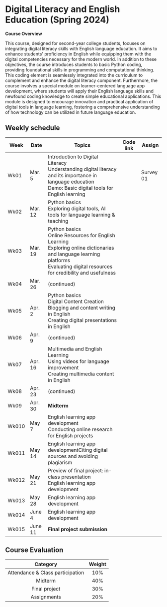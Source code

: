 # Digital Literacy and English Education (Spring 2024)

**Course Overview**

This course, designed for second-year college students, focuses on integrating digital literacy skills with English language education. It aims to enhance students' proficiency in English while equipping them with the digital competencies necessary for the modern world. In addition to these objectives, the course introduces students to basic Python coding, providing foundational skills in programming and computational thinking. This coding element is seamlessly integrated into the curriculum to complement and enhance the digital literacy component. Furthermore, the course involves a special module on learner-centered language app development, where students will apply their English language skills and newfound coding knowledge to create simple educational applications. This module is designed to encourage innovation and practical application of digital tools in language learning, fostering a comprehensive understanding of how technology can be utilized in future language education.

## Weekly schedule
|Week|Date|Topics|Code link|Assign|
|--|--|--|--|--|
|Wk01|Mar. 5|Introduction to Digital Literacy <br> Understanding digital literacy and its importance in language education<br> Demo: Basic digital tools for English learning||Survey 01|
|Wk02|Mar. 12|Python basics <br> Exploring digital tools, AI tools for language learning & teaching|||
|Wk03|Mar. 19|Python basics <br>Online Resources for English Learning <br> Exploring online dictionaries and language learning platforms <br> Evaluating digital resources for credibility and usefulness|||
|Wk04|Mar. 26|(continued)|||
|Wk05|Apr. 2|Python basics <br>Digital Content Creation <Br> Blogging and content writing in English <br> Creating digital presentations in English|||
|Wk06|Apr. 9|(continued)|||
|Wk07|Apr. 16|Multimedia and English Learning <br> Using videos for language improvement <br> Creating multimedia content in English|||
|Wk08|Apr. 23|(continued)|||
|Wk09|Apr. 30|**Midterm**|||
|Wk010|May 7|English learning app development <br> Conducting online research for English projects|||
|Wk011|May 14|English learning app developmentCiting digital sources and avoiding plagiarism|||
|Wk012|May 21|Preview of final project: in-class presentation <Br> English learning app development|||
|Wk013|May 28|English learning app development|||
|Wk014|June 4|English learning app development|||
|Wk015|June 11|**Final project submission**|||

## Course Evaluation

|Category| Weight|
|:--:|:--:|
|Attendance & Class participation| 10% |
|Midterm|40%|
|Final project|30%|
|Assignments|20%|

